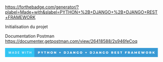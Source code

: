 https://forthebadge.com/generator/?plabel=Made+with&slabel=PYTHON+%2B+DJANGO+%2B+DJANGO+REST+FRAMEWORK

Initialisation du projet


Documentation Postman
https://documenter.getpostman.com/view/26418588/2s946feCoq


![Test](/src/softdesk/images/made-with-python-+-django-+-django-rest-framework.svg)